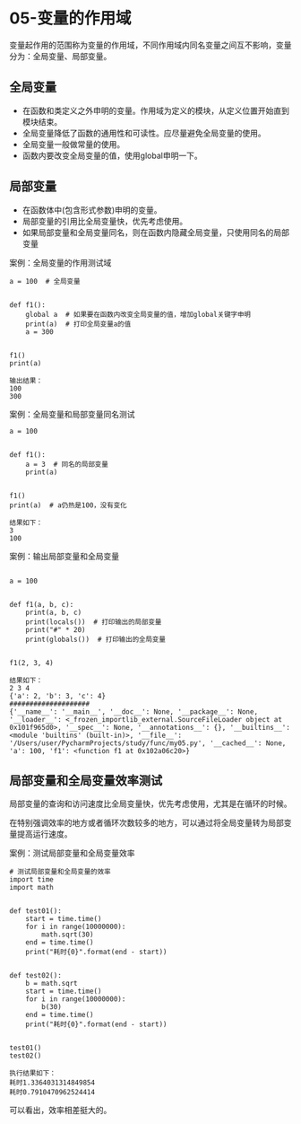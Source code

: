 # 05-变量的作用域

变量起作用的范围称为变量的作用域，不同作用域内同名变量之间互不影响，变量分为：全局变量、局部变量。


## 全局变量

- 在函数和类定义之外申明的变量。作用域为定义的模块，从定义位置开始直到模块结束。
- 全局变量降低了函数的通用性和可读性。应尽量避免全局变量的使用。
- 全局变量一般做常量的使用。
- 函数内要改变全局变量的值，使用global申明一下。



## 局部变量

- 在函数体中(包含形式参数)申明的变量。
- 局部变量的引用比全局变量快，优先考虑使用。
- 如果局部变量和全局变量同名，则在函数内隐藏全局变量，只使用同名的局部变量



案例：全局变量的作用测试域
```
a = 100  # 全局变量


def f1():
    global a  # 如果要在函数内改变全局变量的值，增加global关键字申明
    print(a)  # 打印全局变量a的值
    a = 300


f1()
print(a)

输出结果：
100
300
```


案例：全局变量和局部变量同名测试

```
a = 100


def f1():
    a = 3  # 同名的局部变量
    print(a)


f1()
print(a)  # a仍热是100，没有变化

结果如下：
3
100
```

案例：输出局部变量和全局变量
```

a = 100


def f1(a, b, c):
    print(a, b, c)
    print(locals())  # 打印输出的局部变量
    print("#" * 20)
    print(globals())  # 打印输出的全局变量


f1(2, 3, 4)

结果如下：
2 3 4
{'a': 2, 'b': 3, 'c': 4}
####################
{'__name__': '__main__', '__doc__': None, '__package__': None, '__loader__': <_frozen_importlib_external.SourceFileLoader object at 0x101f965d0>, '__spec__': None, '__annotations__': {}, '__builtins__': <module 'builtins' (built-in)>, '__file__': '/Users/user/PycharmProjects/study/func/my05.py', '__cached__': None, 'a': 100, 'f1': <function f1 at 0x102a06c20>}
```


## 局部变量和全局变量效率测试

局部变量的查询和访问速度比全局变量快，优先考虑使用，尤其是在循环的时候。

在特别强调效率的地方或者循环次数较多的地方，可以通过将全局变量转为局部变量提高运行速度。

案例：测试局部变量和全局变量效率

```
# 测试局部变量和全局变量的效率
import time
import math


def test01():
    start = time.time()
    for i in range(10000000):
        math.sqrt(30)
    end = time.time()
    print("耗时{0}".format(end - start))


def test02():
    b = math.sqrt
    start = time.time()
    for i in range(10000000):
        b(30)
    end = time.time()
    print("耗时{0}".format(end - start))


test01()
test02()

执行结果如下：
耗时1.3364031314849854
耗时0.7910470962524414
```

可以看出，效率相差挺大的。